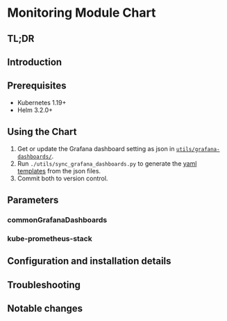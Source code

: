 
# Monitoring Module Chart

## TL;DR

## Introduction

## Prerequisites

- Kubernetes 1.19+
- Helm 3.2.0+

## Using the Chart

1. Get or update the Grafana dashboard setting as json in [`utils/grafana-dashboards/`](utils/grafana-dashboards/).
2. Run `./utils/sync_grafana_dashboards.py` to generate the [yaml templates](templates/grafana/dashboards-1.14/) from the json files.
3. Commit both to version control.

## Parameters

### commonGrafanaDashboards




### kube-prometheus-stack
























## Configuration and installation details


## Troubleshooting


## Notable changes

